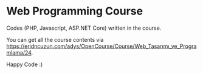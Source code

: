 # Web Programming Course
Codes (PHP, Javascript, ASP.NET Core) written in the course.

You can get all the course contents via https://eridncuzun.com/adys/OpenCourse/Course/Web_Tasarımı_ve_Programlama/24.

Happy Code :)
